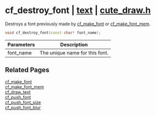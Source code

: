 # cf_destroy_font | [text](https://github.com/RandyGaul/cute_framework/blob/master/docs/text/README.md) | [cute_draw.h](https://github.com/RandyGaul/cute_framework/blob/master/include/cute_draw.h)

Destroys a font previously made by [cf_make_font](https://github.com/RandyGaul/cute_framework/blob/master/docs/text/cf_make_font.md) or [cf_make_font_mem](https://github.com/RandyGaul/cute_framework/blob/master/docs/text/cf_make_font_mem.md).

```cpp
void cf_destroy_font(const char* font_name);
```

Parameters | Description
--- | ---
font_name | The unique name for this font.

## Related Pages

[cf_make_font](https://github.com/RandyGaul/cute_framework/blob/master/docs/text/cf_make_font.md)  
[cf_make_font_mem](https://github.com/RandyGaul/cute_framework/blob/master/docs/text/cf_make_font_mem.md)  
[cf_draw_text](https://github.com/RandyGaul/cute_framework/blob/master/docs/text/cf_draw_text.md)  
[cf_push_font](https://github.com/RandyGaul/cute_framework/blob/master/docs/text/cf_push_font.md)  
[cf_push_font_size](https://github.com/RandyGaul/cute_framework/blob/master/docs/text/cf_push_font_size.md)  
[cf_push_font_blur](https://github.com/RandyGaul/cute_framework/blob/master/docs/text/cf_push_font_blur.md)  
